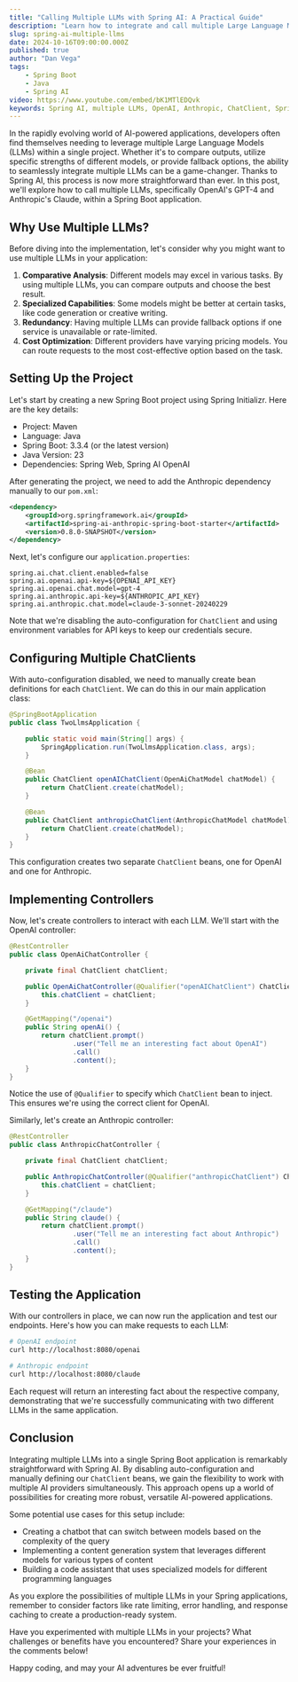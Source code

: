 ```yaml
---
title: "Calling Multiple LLMs with Spring AI: A Practical Guide"
description: "Learn how to integrate and call multiple Large Language Models (LLMs) like OpenAI's GPT-4 and Anthropic's Claude in a single Spring Boot application using Spring AI. This tutorial covers project setup, configuration, and implementation of separate controllers for each LLM."
slug: spring-ai-multiple-llms
date: 2024-10-16T09:00:00.000Z
published: true
author: "Dan Vega"
tags:
    - Spring Boot
    - Java
    - Spring AI
video: https://www.youtube.com/embed/bK1MTlEDQvk
keywords: Spring AI, multiple LLMs, OpenAI, Anthropic, ChatClient, Spring Framework, Spring Boot, Java, GPT-4, Claude
---
```


In the rapidly evolving world of AI-powered applications, developers often find themselves needing to leverage multiple Large Language Models (LLMs) within a single project. Whether it's to compare outputs, utilize specific strengths of different models, or provide fallback options, the ability to seamlessly integrate multiple LLMs can be a game-changer. Thanks to Spring AI, this process is now more straightforward than ever. In this post, we'll explore how to call multiple LLMs, specifically OpenAI's GPT-4 and Anthropic's Claude, within a Spring Boot application.

## Why Use Multiple LLMs?

Before diving into the implementation, let's consider why you might want to use multiple LLMs in your application:

1. **Comparative Analysis**: Different models may excel in various tasks. By using multiple LLMs, you can compare outputs and choose the best result.
2. **Specialized Capabilities**: Some models might be better at certain tasks, like code generation or creative writing.
3. **Redundancy**: Having multiple LLMs can provide fallback options if one service is unavailable or rate-limited.
4. **Cost Optimization**: Different providers have varying pricing models. You can route requests to the most cost-effective option based on the task.

## Setting Up the Project

Let's start by creating a new Spring Boot project using Spring Initializr. Here are the key details:

- Project: Maven
- Language: Java
- Spring Boot: 3.3.4 (or the latest version)
- Java Version: 23
- Dependencies: Spring Web, Spring AI OpenAI

After generating the project, we need to add the Anthropic dependency manually to our `pom.xml`:

```xml
<dependency>
    <groupId>org.springframework.ai</groupId>
    <artifactId>spring-ai-anthropic-spring-boot-starter</artifactId>
    <version>0.8.0-SNAPSHOT</version>
</dependency>
```

Next, let's configure our `application.properties`:

```properties
spring.ai.chat.client.enabled=false
spring.ai.openai.api-key=${OPENAI_API_KEY}
spring.ai.openai.chat.model=gpt-4
spring.ai.anthropic.api-key=${ANTHROPIC_API_KEY}
spring.ai.anthropic.chat.model=claude-3-sonnet-20240229
```

Note that we're disabling the auto-configuration for `ChatClient` and using environment variables for API keys to keep our credentials secure.

## Configuring Multiple ChatClients

With auto-configuration disabled, we need to manually create bean definitions for each `ChatClient`. We can do this in our main application class:

```java
@SpringBootApplication
public class TwoLlmsApplication {

    public static void main(String[] args) {
        SpringApplication.run(TwoLlmsApplication.class, args);
    }

    @Bean
    public ChatClient openAIChatClient(OpenAiChatModel chatModel) {
        return ChatClient.create(chatModel);
    }

    @Bean
    public ChatClient anthropicChatClient(AnthropicChatModel chatModel) {
        return ChatClient.create(chatModel);
    }
}
```

This configuration creates two separate `ChatClient` beans, one for OpenAI and one for Anthropic.

## Implementing Controllers

Now, let's create controllers to interact with each LLM. We'll start with the OpenAI controller:

```java
@RestController
public class OpenAiChatController {

    private final ChatClient chatClient;

    public OpenAiChatController(@Qualifier("openAIChatClient") ChatClient chatClient) {
        this.chatClient = chatClient;
    }

    @GetMapping("/openai")
    public String openAi() {
        return chatClient.prompt()
                .user("Tell me an interesting fact about OpenAI")
                .call()
                .content();
    }
}
```

Notice the use of `@Qualifier` to specify which `ChatClient` bean to inject. This ensures we're using the correct client for OpenAI.

Similarly, let's create an Anthropic controller:

```java
@RestController
public class AnthropicChatController {

    private final ChatClient chatClient;

    public AnthropicChatController(@Qualifier("anthropicChatClient") ChatClient chatClient) {
        this.chatClient = chatClient;
    }

    @GetMapping("/claude")
    public String claude() {
        return chatClient.prompt()
                .user("Tell me an interesting fact about Anthropic")
                .call()
                .content();
    }
}
```

## Testing the Application

With our controllers in place, we can now run the application and test our endpoints. Here's how you can make requests to each LLM:

```bash
# OpenAI endpoint
curl http://localhost:8080/openai

# Anthropic endpoint
curl http://localhost:8080/claude
```

Each request will return an interesting fact about the respective company, demonstrating that we're successfully communicating with two different LLMs in the same application.

## Conclusion

Integrating multiple LLMs into a single Spring Boot application is remarkably straightforward with Spring AI. By disabling auto-configuration and manually defining our `ChatClient` beans, we gain the flexibility to work with multiple AI providers simultaneously. This approach opens up a world of possibilities for creating more robust, versatile AI-powered applications.

Some potential use cases for this setup include:

- Creating a chatbot that can switch between models based on the complexity of the query
- Implementing a content generation system that leverages different models for various types of content
- Building a code assistant that uses specialized models for different programming languages

As you explore the possibilities of multiple LLMs in your Spring applications, remember to consider factors like rate limiting, error handling, and response caching to create a production-ready system.

Have you experimented with multiple LLMs in your projects? What challenges or benefits have you encountered? Share your experiences in the comments below!

Happy coding, and may your AI adventures be ever fruitful!